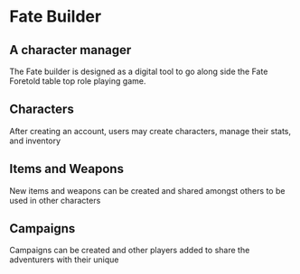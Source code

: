 # Fate Builder
## A character manager

The Fate builder is designed as a digital tool to go along side the Fate Foretold table top role playing game.

## Characters
After creating an account, users may create characters, manage their stats, and inventory

## Items and Weapons
New items and weapons can be created and shared amongst others to be used in other characters

## Campaigns
Campaigns can be created and other players added to share the adventurers with their unique 
